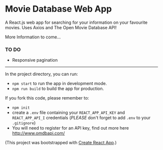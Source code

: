 # Movie Database Web App 

A React.js web app for searching for your information on your favourite movies. Uses Axios and The Open Movie Database API!

More Information to come...

### TO DO
- Responsive pagination

---
In the project directory, you can run:
- `npm start` to run the app in development mode.
- `npm run build` to build the app for production.

If you fork this code, please remember to:
- `npm init`
- create a `.env` file containing your `REACT_APP_API_KEY` and `REACT_APP_API_I` credentials (*PLEASE* don't forget to add `.env` to your `.gitignore`)
- You will need to register for an API key, find out more here <http://www.omdbapi.com/>

(This project was bootstrapped with [Create React App](https://github.com/facebook/create-react-app).)

